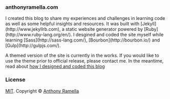### anthonyramella.com
<p>I created this blog to share my experiences and challenges in learning code as well as some helpful insights and resources. It was built with [Jekyll](http://www.jekyllrb.com), a static website generator powered by [Ruby](http://www.ruby-lang.org/en/). I desgined and coded the site myself while learning [Sass](http://sass-lang.com/), [Bourbon](http://bourbon.io/) and [Gulp](http://gulpjs.com/).

A themed version of the site is currently in the works.
If you would like to use the theme prior to official release, please contact me. In the meantime, read about [how I designed and coded this blog](http://anthonyramella.com/blog/new-blog-design/)

### License
[MIT](https://github.com/bk2dcradle/accent/blob/gh-pages/LICENSE). Copyright &copy; [Anthony Ramella](http://twitter.com/tonecodes)